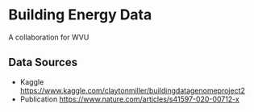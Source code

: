 # Building Energy Data
A collaboration for WVU

## Data Sources

* Kaggle https://www.kaggle.com/claytonmiller/buildingdatagenomeproject2
* Publication https://www.nature.com/articles/s41597-020-00712-x
